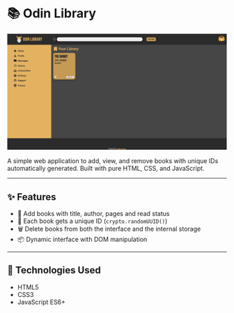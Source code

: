 # 📚 Odin Library

![Odin Library Screenshot](/imgs/screenshot-page.png)

A simple web application to add, view, and remove books with unique IDs automatically generated. Built with pure HTML, CSS, and JavaScript.

---

## ✨ Features

- 📘 Add books with title, author, pages and read status
- 🔐 Each book gets a unique ID (`crypto.randomUUID()`)
- 🗑️ Delete books from both the interface and the internal storage
- 📦 Dynamic interface with DOM manipulation

---

## 🚀 Technologies Used

- HTML5
- CSS3
- JavaScript ES6+

